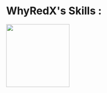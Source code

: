 # WhyRedX's Skills :
<img src="https://github-readme-stats.vercel.app/api/top-langs/?username=WhyRedX&layout=compact&theme=tokyonight" height="170px">
